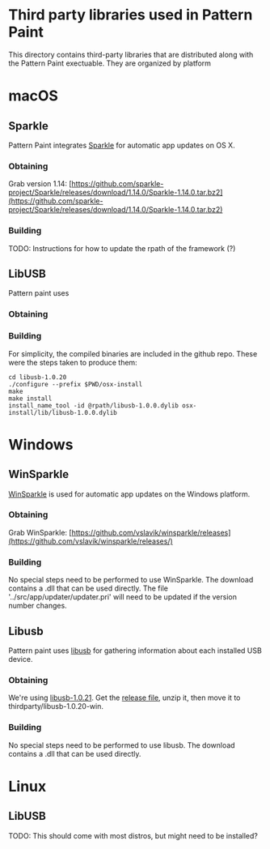 # Third party libraries used in Pattern Paint
This directory contains third-party libraries that are distributed along with the Pattern Paint exectuable. They are organized by platform

# macOS

## Sparkle
Pattern Paint integrates [Sparkle](http://sparkle-project.org/) for automatic app updates on OS X.

### Obtaining
Grab version 1.14:
[https://github.com/sparkle-project/Sparkle/releases/download/1.14.0/Sparkle-1.14.0.tar.bz2](https://github.com/sparkle-project/Sparkle/releases/download/1.14.0/Sparkle-1.14.0.tar.bz2)

### Building
TODO: Instructions for how to update the rpath of the framework (?)

## LibUSB
Pattern paint uses 

### Obtaining

### Building

For simplicity, the compiled binaries are included in the github repo. These were the steps taken to produce them:

	cd libusb-1.0.20
	./configure --prefix $PWD/osx-install
	make
	make install
	install_name_tool -id @rpath/libusb-1.0.0.dylib osx-install/lib/libusb-1.0.0.dylib

# Windows

## WinSparkle
[WinSparkle](http://winsparkle.org) is used for automatic app updates on the Windows platform.

### Obtaining
Grab WinSparkle:
[https://github.com/vslavik/winsparkle/releases](https://github.com/vslavik/winsparkle/releases/)

### Building
No special steps need to be performed to use WinSparkle. The download contains a .dll that can be used directly. The file '../src/app/updater/updater.pri' will need to be updated if the version number changes.


## Libusb
Pattern paint uses [libusb](libusb.info) for gathering information about each installed USB device. 

### Obtaining

We're using [libusb-1.0.21](http://sourceforge.net/projects/libusb/files/libusb-1.0/libusb-1.0.21/). Get the [release file](https://sourceforge.net/projects/libusb/files/libusb-1.0/libusb-1.0.21/libusb-1.0.21.7z/download), unzip it, then move it to thirdparty/libusb-1.0.20-win.

### Building

No special steps need to be performed to use libusb. The download contains a .dll that can be used directly.

# Linux

## LibUSB
TODO: This should come with most distros, but might need to be installed?
